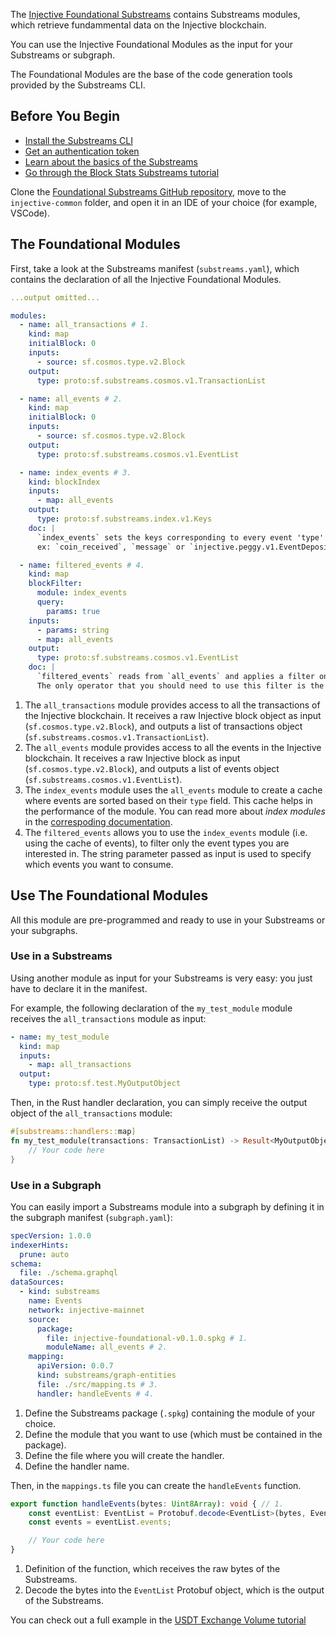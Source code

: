 The [Injective Foundational Substreams](https://github.com/streamingfast/substreams-foundational-modules/injective-common) contains Substreams modules, which retrieve fundammental data on the Injective blockchain.

You can use the Injective Foundational Modules as the input for your Substreams or subgraph.

The Foundational Modules are the base of the code generation tools provided by the Substreams CLI.

## Before You Begin

- [Install the Substreams CLI](../../../common/installing-the-cli.md)
- [Get an authentication token](../../../common/authentication.md)
- [Learn about the basics of the Substreams](../../../common/manifest-modules.md)
- [Go through the Block Stats Substreams tutorial](./block-stats.md)

Clone the [Foundational Substreams GitHub repository](https://github.com/streamingfast/substreams-foundational-modules), move to the `injective-common` folder, and open it in an IDE of your choice (for example, VSCode).

## The Foundational Modules

First, take a look at the Substreams manifest (`substreams.yaml`), which contains the declaration of all the Injective Foundational Modules.

```yaml
...output omitted...

modules:
  - name: all_transactions # 1.
    kind: map
    initialBlock: 0
    inputs:
      - source: sf.cosmos.type.v2.Block
    output:
      type: proto:sf.substreams.cosmos.v1.TransactionList

  - name: all_events # 2.
    kind: map
    initialBlock: 0
    inputs:
      - source: sf.cosmos.type.v2.Block
    output:
      type: proto:sf.substreams.cosmos.v1.EventList

  - name: index_events # 3.
    kind: blockIndex
    inputs:
      - map: all_events
    output:
      type: proto:sf.substreams.index.v1.Keys
    doc: |
      `index_events` sets the keys corresponding to every event 'type' 
      ex: `coin_received`, `message` or `injective.peggy.v1.EventDepositClaim`

  - name: filtered_events # 4.
    kind: map
    blockFilter:
      module: index_events
      query:
        params: true
    inputs:
      - params: string
      - map: all_events
    output:
      type: proto:sf.substreams.cosmos.v1.EventList
    doc: |
      `filtered_events` reads from `all_events` and applies a filter on the event types, only outputing the events that match the filter. 
      The only operator that you should need to use this filter is the logical or `||`, because each event can only match one type.
```
1. The `all_transactions` module provides access to all the transactions of the Injective blockchain.
It receives a raw Injective block object as input (`sf.cosmos.type.v2.Block`), and outputs a list of transactions object (`sf.substreams.cosmos.v1.TransactionList`).
2. The `all_events` module provides access to all the events in the Injective blockchain.
It receives a raw Injective block as input (`sf.cosmos.type.v2.Block`), and outputs a list of events object (`sf.substreams.cosmos.v1.EventList`).
3. The `index_events` module uses the `all_events` module to create a cache where events are sorted based on their `type` field. This cache helps in the performance of the module. You can read more about _index modules_ in the [correspoding documentation](../../../develop/indexes).
4. The `filtered_events` allows you to use the `index_events` module (i.e. using the cache of events), to filter only the event types you are interested in.
The string parameter passed as input is used to specify which events you want to consume.

## Use The Foundational Modules

All this module are pre-programmed and ready to use in your Substreams or your subgraphs.

### Use in a Substreams

Using another module as input for your Substreams is very easy: you just have to declare it in the manifest.

For example, the following declaration of the `my_test_module` module receives the `all_transactions` module as input:

```yaml
- name: my_test_module
  kind: map
  inputs:
    - map: all_transactions
  output:
    type: proto:sf.test.MyOutputObject
```

Then, in the Rust handler declaration, you can simply receive the output object of the `all_transactions` module:

```rust
#[substreams::handlers::map]
fn my_test_module(transactions: TransactionList) -> Result<MyOutputObject, Error> {
    // Your code here
}
```

### Use in a Subgraph

You can easily import a Substreams module into a subgraph by defining it in the subgraph manifest (`subgraph.yaml`):

```yaml
specVersion: 1.0.0
indexerHints:
  prune: auto
schema:
  file: ./schema.graphql
dataSources:
  - kind: substreams
    name: Events
    network: injective-mainnet
    source:
      package:
        file: injective-foundational-v0.1.0.spkg # 1.
        moduleName: all_events # 2.
    mapping:
      apiVersion: 0.0.7
      kind: substreams/graph-entities
      file: ./src/mapping.ts # 3.
      handler: handleEvents # 4.
```
1. Define the Substreams package (`.spkg`) containing the module of your choice.
2. Define the module that you want to use (which must be contained in the package).
3. Define the file where you will create the handler.
4. Define the handler name.

Then, in the `mappings.ts` file you can create the `handleEvents` function.

```ts
export function handleEvents(bytes: Uint8Array): void { // 1.
    const eventList: EventList = Protobuf.decode<EventList>(bytes, EventList.decode); // 2.
    const events = eventList.events;

    // Your code here
}
```
1. Definition of the function, which receives the raw bytes of the Substreams.
2. Decode the bytes into the `EventList` Protobuf object, which is the output of the Substreams.

You can check out a full example in the [USDT Exchange Volume tutorial](../injective/usdt-exchanges.md)